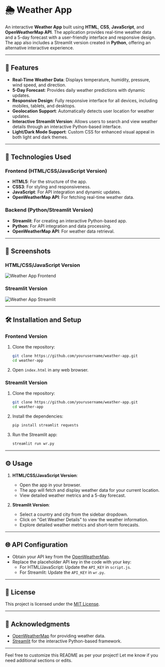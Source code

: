 # 🌦️ Weather App

An interactive **Weather App** built using **HTML**, **CSS**, **JavaScript**, and **OpenWeatherMap API**. The application provides real-time weather data and a 5-day forecast with a user-friendly interface and responsive design. The app also includes a Streamlit version created in **Python**, offering an alternative interactive experience.

---

## 🌟 Features
- **Real-Time Weather Data**: Displays temperature, humidity, pressure, wind speed, and direction.
- **5-Day Forecast**: Provides daily weather predictions with dynamic updates.
- **Responsive Design**: Fully responsive interface for all devices, including mobiles, tablets, and desktops.
- **Geolocation Support**: Automatically detects user location for weather updates.
- **Interactive Streamlit Version**: Allows users to search and view weather details through an interactive Python-based interface.
- **Light/Dark Mode Support**: Custom CSS for enhanced visual appeal in both light and dark themes.

---

## 🚀 Technologies Used
### Frontend (HTML/CSS/JavaScript Version)
- **HTML5**: For the structure of the app.
- **CSS3**: For styling and responsiveness.
- **JavaScript**: For API integration and dynamic updates.
- **OpenWeatherMap API**: For fetching real-time weather data.

### Backend (Python/Streamlit Version)
- **Streamlit**: For creating an interactive Python-based app.
- **Python**: For API integration and data processing.
- **OpenWeatherMap API**: For weather data retrieval.

---

## 🎨 Screenshots
### **HTML/CSS/JavaScript Version**
![Weather App Frontend](https://via.placeholder.com/800x400?text=Weather+App+Screenshot)

### **Streamlit Version**
![Weather App Streamlit](https://via.placeholder.com/800x400?text=Streamlit+Weather+App+Screenshot)

---

## 🛠️ Installation and Setup
### Frontend Version
1. Clone the repository:
   ```bash
   git clone https://github.com/yourusername/weather-app.git
   cd weather-app
   ```
2. Open `index.html` in any web browser.

### Streamlit Version
1. Clone the repository:
   ```bash
   git clone https://github.com/yourusername/weather-app.git
   cd weather-app
   ```
2. Install the dependencies:
   ```bash
   pip install streamlit requests
   ```
3. Run the Streamlit app:
   ```bash
   streamlit run wr.py
   ```

---

## ⚙️ Usage
1. **HTML/CSS/JavaScript Version**:
   - Open the app in your browser.
   - The app will fetch and display weather data for your current location.
   - View detailed weather metrics and a 5-day forecast.

2. **Streamlit Version**:
   - Select a country and city from the sidebar dropdown.
   - Click on "Get Weather Details" to view the weather information.
   - Explore detailed weather metrics and short-term forecasts.

---

## 🌐 API Configuration
- Obtain your API key from the [OpenWeatherMap](https://openweathermap.org/api).
- Replace the placeholder API key in the code with your key:
  - For HTML/JavaScript: Update the `API_KEY` in `script.js`.
  - For Streamlit: Update the `API_KEY` in `wr.py`.

---

## 📜 License
This project is licensed under the [MIT License](LICENSE).

---

## 🙌 Acknowledgments
- [OpenWeatherMap](https://openweathermap.org) for providing weather data.
- [Streamlit](https://streamlit.io) for the interactive Python-based framework.

---

Feel free to customize this README as per your project! Let me know if you need additional sections or edits.
